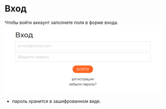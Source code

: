 # Вход
Чтобы войти аккаунт заполните поля в форме входа.
![reg image](../public/auth.png)
* пароль хранится в зашифрованном виде.
